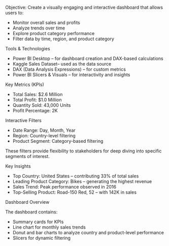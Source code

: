 Objective: Create a visually engaging and interactive dashboard that allows users to:

- Monitor overall sales and profits
- Analyze trends over time
- Explore product category performance
- Filter data by time, region, and product category


Tools & Technologies

- Power BI Desktop – for dashboard creation and DAX-based calculations  
- Kaggle Sales Dataset– used as the data source  
- DAX (Data Analysis Expressions) – for custom metrics  
- Power BI Slicers & Visuals – for interactivity and insights



 Key Metrics (KPIs)

- Total Sales: $2.6 Million  
- Total Profit: $1.0 Million  
- Quantity Sold: 43,000 Units  
- Profit Percentage: 2K


 Interactive Filters

- Date Range: Day, Month, Year  
- Region: Country-level filtering  
- Product Segment: Category-based filtering

These filters provide flexibility to stakeholders for deep diving into specific segments of interest.


 Key Insights

- Top Country: United States – contributing 33% of total sales  
- Leading Product Category: Bikes – generating the highest revenue  
- Sales Trend: Peak performance observed in 2016  
- Top-Selling Product: Road-150 Red, 52 – with 142K in sales


Dashboard Overview

The dashboard contains:

- Summary cards for KPIs  
- Line chart for monthly sales trends  
- Donut and bar charts to analyze country and product-level performance  
- Slicers for dynamic filtering